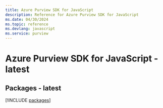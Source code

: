 ```yaml
---
title: Azure Purview SDK for JavaScript
description: Reference for Azure Purview SDK for JavaScript
ms.date: 04/30/2024
ms.topic: reference
ms.devlang: javascript
ms.service: purview
---
```

# Azure Purview SDK for JavaScript - latest
## Packages - latest
[!INCLUDE [packages](purview-index.md)]